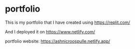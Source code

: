 # portfolio


This is my portfolio that I have created using https://replit.com/

And I deployed it on https://www.netlify.com/



portfolio website: 
https://ashnicroospulle.netlify.app/
